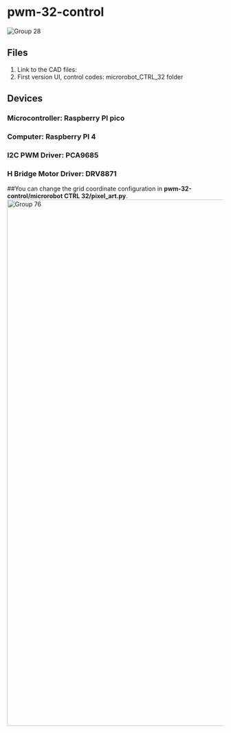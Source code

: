 # pwm-32-control
![Group 28](https://github.com/user-attachments/assets/ec1fcf8b-f0f1-42f7-b4fd-9b77117fff93)
## Files
1. Link to the CAD files: 
2. First version UI, control codes: microrobot_CTRL_32 folder

## Devices

### Microcontroller: Raspberry PI pico

### Computer: Raspberry PI 4

### I2C PWM Driver: PCA9685

### H Bridge Motor Driver: DRV8871

##You can change the grid coordinate configuration in **pwm-32-control/microrobot CTRL 32/pixel_art.py**.
<img width="2813" height="1220" alt="Group 76" src="https://github.com/user-attachments/assets/8c616978-dda8-4f87-a809-ac120f57b8f1" />
